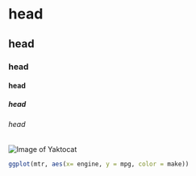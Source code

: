 # head
## head
### head
#### head
##### head
###### head

![Image of Yaktocat](https://octodex.github.com/images/yaktocat.png)


```R
ggplot(mtr, aes(x= engine, y = mpg, color = make))
```
